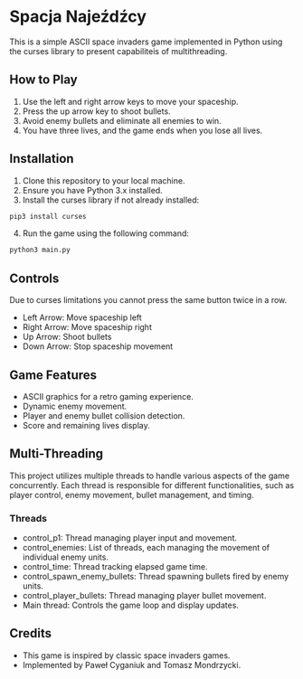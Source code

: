 # Spacja Najeźdźcy

This is a simple ASCII space invaders game implemented in Python using the curses library to present capabiliteis of multithreading.

## How to Play

1. Use the left and right arrow keys to move your spaceship.
2. Press the up arrow key to shoot bullets.
3. Avoid enemy bullets and eliminate all enemies to win.
4. You have three lives, and the game ends when you lose all lives.

## Installation

1. Clone this repository to your local machine.
2. Ensure you have Python 3.x installed.
3. Install the curses library if not already installed:
```bash
pip3 install curses
```
4. Run the game using the following command:
```bash
python3 main.py
```

## Controls
Due to curses limitations you cannot press the same button twice in a row.
- Left Arrow: Move spaceship left
- Right Arrow: Move spaceship right
- Up Arrow: Shoot bullets
- Down Arrow: Stop spaceship movement

## Game Features

- ASCII graphics for a retro gaming experience.
- Dynamic enemy movement.
- Player and enemy bullet collision detection.
- Score and remaining lives display.

## Multi-Threading

This project utilizes multiple threads to handle various aspects of the game concurrently. Each thread is responsible for different functionalities, such as player control, enemy movement, bullet management, and timing.

### Threads
- control_p1: Thread managing player input and movement.
- control_enemies: List of threads, each managing the movement of individual enemy units.
- control_time: Thread tracking elapsed game time.
- control_spawn_enemy_bullets: Thread spawning bullets fired by enemy units.
- control_player_bullets: Thread managing player bullet movement.
- Main thread: Controls the game loop and display updates.




## Credits

- This game is inspired by classic space invaders games.
- Implemented by Paweł Cyganiuk and Tomasz Mondrzycki.